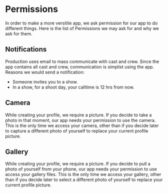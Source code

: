 # Permissions

In order to make a more versitile app, we ask permission for our app to do different things. Here is the list of Permissions we may ask for and why we ask for them.

## Notifications

Production uses email to mass communicate with cast and crew. Since the app contains all cast and crew, communication is simplist using the app. Reasons we would send a notification:
* Someone invites you to a show.
* In a show, for a shoot day, your calltime is 12 hrs from now.

## Camera

While creating your profile, we require a picture. If you decide to take a photo in that moment, our app needs your permission to use the camera. This is the only time we access your camera, other than if you decide later to capture a different photo of yourself to replace your current profile picture.

## Gallery

While creating your profile, we require a picture. If you decide to pull a photo of yourself from your phone, our app needs your permission to use access your gallery files. This is the only time we access your gallery, other than if you decide later to select a different photo of yourself to replace your current profile picture.

